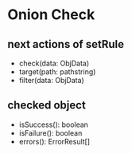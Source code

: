 # Onion Check

## next actions of setRule

- check(data: ObjData)
- target(path: pathstring)
- filter(data: ObjData)

## checked object

- isSuccess(): boolean
- isFailure(): boolean
- errors(): ErrorResult[]
